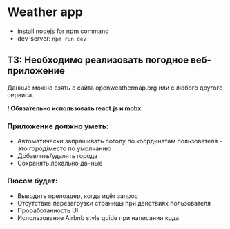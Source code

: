 # Weather app

- install nodejs for npm command
- dev-server: `npm run dev`


## ТЗ: Необходимо реализовать погодное веб-приложение

Данные можно взять с сайта openweathermap.org или с любого другого сервиса.

__! Обязательно использовать react.js и mobx.__

### Приложение должно уметь:
-  Автоматически запрашивать погоду по координатам пользователя - это город/место по умолчанию
-  Добавлять/удалять города
-  Сохранять локально данные

### Пюсом будет:
-  Выводить прелоадер, когда идёт запрос
-  Отсутствие перезагрузки страницы при действиях пользователя
-  Проработанность UI
-  Использование Airbnb style guide при написании кода